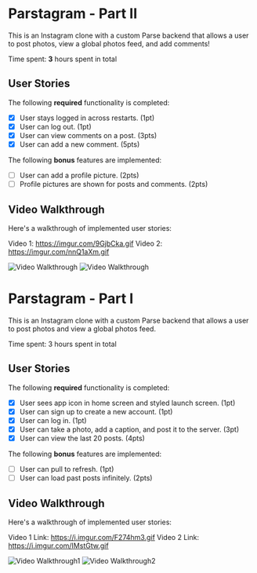 # Parstagram - Part II

This is an Instagram clone with a custom Parse backend that allows a user to post photos, view a global photos feed, and add comments!

Time spent: **3** hours spent in total

## User Stories

The following **required** functionality is completed:

- [x] User stays logged in across restarts. (1pt)
- [x] User can log out. (1pt)
- [x] User can view comments on a post. (3pts)
- [x] User can add a new comment. (5pts)

The following **bonus** features are implemented:

- [ ] User can add a profile picture. (2pts)
- [ ] Profile pictures are shown for posts and comments. (2pts)

## Video Walkthrough

Here's a walkthrough of implemented user stories:

Video 1: https://imgur.com/9GjbCka.gif
Video 2: https://imgur.com/nnQ1aXm.gif

<img src='https://imgur.com/9GjbCka.gif' title='Video Walkthrough' width='' alt='Video Walkthrough' />
<img src='https://imgur.com/nnQ1aXm.gif' title='Video Walkthrough' width='' alt='Video Walkthrough' />

# Parstagram - Part I

This is an Instagram clone with a custom Parse backend that allows a user to post photos and view a global photos feed.

Time spent: 3 hours spent in total

## User Stories

The following **required** functionality is completed:

- [x] User sees app icon in home screen and styled launch screen. (1pt)
- [x] User can sign up to create a new account. (1pt)
- [x] User can log in. (1pt)
- [x] User can take a photo, add a caption, and post it to the server. (3pt)
- [x] User can view the last 20 posts. (4pts)

The following **bonus** features are implemented:

- [ ] User can pull to refresh. (1pt)
- [ ] User can load past posts infinitely. (2pts)

## Video Walkthrough

Here's a walkthrough of implemented user stories:

Video 1 Link: https://i.imgur.com/F274hm3.gif
Video 2 Link: https://i.imgur.com/IMstGtw.gif


<img src='https://i.imgur.com/F274hm3.gif' title='Video Walkthrough1' width='' alt='Video Walkthrough1' />
<img src='https://i.imgur.com/IMstGtw.gif' title='Video Walkthrough2' width='' alt='Video Walkthrough2' />
